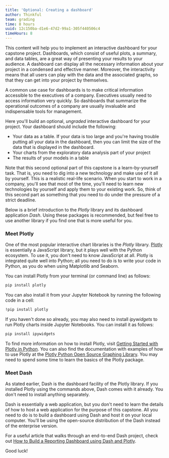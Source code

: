 ```yaml
---
title: 'Optional: Creating a dashboard'
author: Thinkful
team: grading
time: 8 hours
uuid: 12c150ba-d1e6-47d2-99a1-305f440506c4
timeHours: 8
---
```


This content will help you to implement an interactive dashboard for your capstone project. Dashboards, which consist of useful plots, a summary, and data tables, are a great way of presenting your results to your audience. A dashboard can display all the necessary information about your project in a condensed and effective manner. Moreover, the interactivity means that all users can play with the data and the associated graphs, so that they can get into your project by themselves.

A common use case for dashboards is to make critical information accessible to the executives of a company. Executives usually need to access information very quickly. So dashboards that summarize the operational outcomes of a company are usually invaluable and indispensable tools for management. 

Here you'll build an optional, *ungraded* interactive dashboard for your project. Your dashboard should include the following:

* Your data as a table. If your data is too large and you're having trouble putting all your data in the dashboard, then you can limit the size of the data that is displayed in the dashboard.
* Your charts from the exploratory data analysis part of your project
* The results of your models in a table

Note that this second optional part of this capstone is a learn-by-yourself task. That is, you need to dig into a new technology and make use of it all by yourself. This is a realistic real-life scenario. When you start to work in a company, you'll see that most of the time, you'll need to learn new technologies by yourself and apply them to your existing work. So, think of this second part as something that you need to do under the pressure of a strict deadline.

Below is a brief introduction to the *Plotly* library and its dashboard application *Dash*. Using these packages is recommended, but feel free to use another library if you find one that is more useful for you.

### Meet Plotly

One of the most popular interactive chart libraries is the *Plotly* library. [Plotly](https://plot.ly/) is essentially a JavaScript library, but it plays well with the Python ecosystem. To use it, you don't need to know JavaScript at all. Plotly is integrated quite well into Python; all you need to do is to write your code in Python, as you do when using Matplotlib and Seaborn.

You can install Plotly from your terminal (or command line) as follows:

```bash
pip install plotly
```

You can also install it from your Jupyter Notebook by running the following code in a cell:

```bash
!pip install plotly
```

If you haven't done so already, you may also need to install *ipywidgets* to run Plotly charts inside Jupyter Notebooks. You can install it as follows:

```bash
pip install ipywidgets
```

To find more information on how to install Plotly, visit [Getting Started with Plotly in Python](https://plot.ly/python/getting-started/). You can also find the documentation with examples of how to use Plotly at the [Plotly Python Open Source Graphing Library](https://plot.ly/python/#fundamentals). You may need to spend some time to learn the basics of the Plotly package. 

### Meet Dash

As stated earlier, Dash is the dashboard facility of the Plotly library. If you installed Plotly using the commands above, Dash comes with it already. You don't need to install anything separately. 

Dash is essentially a web application, but you don't need to learn the details of how to host a web application for the purpose of this capstone. All you need to do is to build a dashboard using Dash and host it on your local computer. You'll be using the open-source distribution of the Dash instead of the enterprise version. 

For a useful article that walks through an end-to-end Dash project, check out [How to Build a Reporting Dashboard using Dash and Plotly](https://towardsdatascience.com/how-to-build-a-complex-reporting-dashboard-using-dash-and-plotl-4f4257c18a7f).

Good luck!
